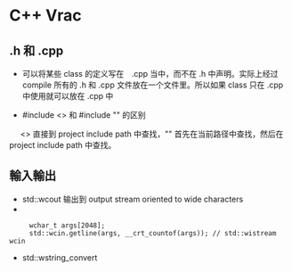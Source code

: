# C++ Vrac #

## .h 和 .cpp ##

* 可以将某些 class 的定义写在　.cpp 当中，而不在 .h 中声明。实际上经过 compile 所有的 .h 和 .cpp 文件放在一个文件里。所以如果 class 只在 .cpp 中使用就可以放在 .cpp 中

* #include <> 和 #include "" 的区别
     
      <> 直接到 project include path 中查找，"" 首先在当前路径中查找，然后在 project include path 中查找。
      

## 輸入輸出 ##

* std::wcout 输出到 output stream oriented to wide characters
*         
  
         wchar_t args[2048];
         std::wcin.getline(args, __crt_countof(args)); // std::wistream wcin


* std::wstring_convert<template> 用于字符串格式轉換

        std::wstring_convert<std::codecvt_utf8<wchar_t>> myconv;  
        myconv.from_bytes(str);  
         
  上面的代碼將 uft8 轉換成 uft16
  
  
* bool &= bool in C++
  &= 是 二进制 与，不能用于 logic and, 除 bool 以外。&= 可以用于 bool 的逻辑与。

* shared_ptr 类型 声明变量时，不能带括号
   
      shared_ptr<T> a; // ok
      shared_ptr<T> b(); // non ok, 可能被考虑成函数声明了吧
      
* c++ 代碼換行 用 \

        double average =(1+2+3+4+5\
                +6+7+8+9+10\
                +11+12+13\
                +happyman+waterman+brightman)\
                /10.0;
